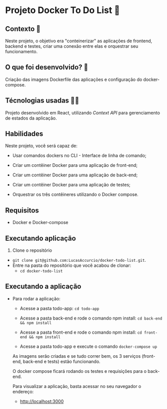 # Projeto Docker To Do List :whale2:

## Contexto :bookmark_tabs:

Neste projeto, o objetivo era "conteinerizar" as aplicações de frontend, backend e testes, criar uma conexão entre elas e orquestrar seu funcionamento.

## O que foi desenvolvido? 🤔

Criação das imagens Dockerfile das aplicações e configuração do docker-compose.


## Técnologias usadas :technologist:

Projeto desenvolvido em React, utilizando _Context API_ para gerenciamento de estados da aplicação.

## Habilidades

Neste projeto, você será capaz de:

  * Usar comandos dockers no CLI - Interface de linha de comando;

  * Criar um contêiner Docker para uma aplicação de front-end;

  * Criar um contêiner Docker para uma aplicação de back-end;

  * Criar um contêiner Docker para uma aplicação de testes;

  * Orquestrar os três contêineres utilizando o Docker compose.

## Requisitos
  * Docker e Docker-compose

## Executando aplicação

1. Clone o repositório
  * `git clone git@github.com:LucasAccurcio/docker-todo-list.git`.
  * Entre na pasta do repositório que você acabou de clonar:
    * `cd docker-todo-list`

## Executando a aplicação

* Para rodar a aplicação:
  - Acesse a pasta todo-app:
  `cd todo-app`

  - Acesse a pasta back-end e rode o comando npm install:
  `cd back-end && npm install`

  - Acesse a pasta front-end e rode o comando npm install:
  `cd front-end && npm install`

  - Acesse a pasta todo-app e execute o comando
  `docker-compose up`


  As imagens serão criadas e se tudo correr bem, os 3 serviços (front-end, back-end e tests) estão funcionando.

  O docker compose ficará rodando os testes e requisições para o back-end.

  Para visualizar a aplicação, basta acessar no seu navegador o endereço:
  - [http://localhost:3000](http://localhost:3000) 
